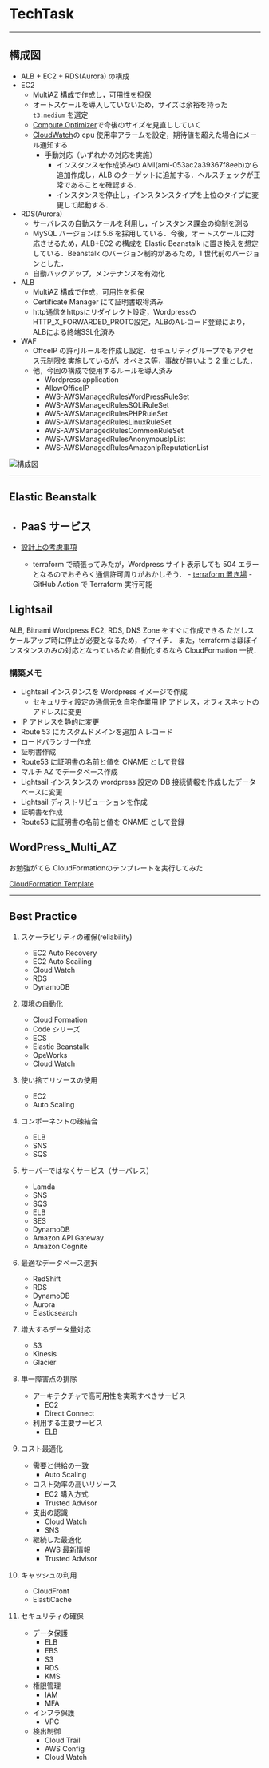 # TechTask

---

## 構成図

- ALB + EC2 + RDS(Aurora) の構成
- EC2
  - MultiAZ 構成で作成し，可用性を担保
  - オートスケールを導入していないため，サイズは余裕を持った `t3.medium` を選定
  - [Compute Optimizer](https://console.aws.amazon.com/compute-optimizer/home?region=ap-northeast-1#/dashboard)で今後のサイズを見直ししていく
  - [CloudWatch](https://ap-northeast-1.console.aws.amazon.com/cloudwatch/home?region=ap-northeast-1#alarmsV2:alarm/wordpress-ec2-cpuutilization-alarm?)の cpu 使用率アラームを設定，期待値を超えた場合にメール通知する
    - 手動対応（いずれかの対応を実施）
      - インスタンスを作成済みの AMI(ami-053ac2a39367f8eeb)から追加作成し，ALB のターゲットに追加する．ヘルスチェックが正常であることを確認する．
      - インスタンスを停止し，インスタンスタイプを上位のタイプに変更して起動する．
- RDS(Aurora)
  - サーバレスの自動スケールを利用し，インスタンス課金の抑制を測る
  - MySQL バージョンは 5.6 を採用している．今後，オートスケールに対応させるため，ALB+EC2 の構成を Elastic Beanstalk に置き換えを想定している．Beanstalk のバージョン制約があるため，1 世代前のバージョンとした．
  - 自動バックアップ，メンテナンスを有効化
- ALB
  - MultiAZ 構成で作成，可用性を担保
  - Certificate Manager にて証明書取得済み
  - http通信をhttpsにリダイレクト設定，WordpressのHTTP_X_FORWARDED_PROTO設定，ALBのAレコード登録により，ALBによる終端SSL化済み
- WAF
  - OffceIP の許可ルールを作成し設定．セキュリティグループでもアクセス元制限を実施しているが，オペミス等，事故が無いよう 2 重とした．
  - 他，今回の構成で使用するルールを導入済み
    - Wordpress application
    - AllowOfficeIP
    - AWS-AWSManagedRulesWordPressRuleSet
    - AWS-AWSManagedRulesSQLiRuleSet
    - AWS-AWSManagedRulesPHPRuleSet
    - AWS-AWSManagedRulesLinuxRuleSet
    - AWS-AWSManagedRulesCommonRuleSet
    - AWS-AWSManagedRulesAnonymousIpList
    - AWS-AWSManagedRulesAmazonIpReputationList

![構成図](./system-diagram.drawio.png)

---

## Elastic Beanstalk

- ## PaaS サービス
- [設計上の考慮事項](https://docs.aws.amazon.com/ja_jp/elasticbeanstalk/latest/dg/concepts.concepts.design.html)

  - terraform で頑張ってみたが，Wordpress サイト表示しても 504 エラーとなるのでおそらく通信許可周りがおかしそう． - [terraform 置き場](./terraform) - GitHub Action で Terraform 実行可能

## Lightsail

ALB, Bitnami Wordpress EC2, RDS, DNS Zone をすぐに作成できる
ただしスケールアップ時に停止が必要となるため，イマイチ．
また，terraformはほぼインスタンスのみの対応となっているため自動化するなら CloudFormation 一択．

### 構築メモ

- Lightsail インスタンスを Wordpress イメージで作成
  - セキュリティ設定の通信元を自宅作業用 IP アドレス，オフィスネットのアドレスに変更
- IP アドレスを静的に変更
- Route 53 にカスタムドメインを追加 A レコード
- ロードバランサー作成
- 証明書作成
- Route53 に証明書の名前と値を CNAME として登録
- マルチ AZ でデータベース作成
- Lightsail インスタンスの wordpress 設定の DB 接続情報を作成したデータベースに変更
- Lightsail ディストリビューションを作成
- 証明書を作成
- Route53 に証明書の名前と値を CNAME として登録

## WordPress_Multi_AZ

お勉強がてら CloudFormationのテンプレートを実行してみた

[CloudFormation Template](CloudFormation/WordPress_Multi_AZ/template.yaml)

---

## Best Practice

1. スケーラビリティの確保(reliability)

   - EC2 Auto Recovery
   - EC2 Auto Scailing
   - Cloud Watch
   - RDS
   - DynamoDB

1. 環境の自動化

   - Cloud Formation
   - Code シリーズ
   - ECS
   - Elastic Beanstalk
   - OpeWorks
   - Cloud Watch

1. 使い捨てリソースの使用

   - EC2
   - Auto Scaling

1. コンポーネントの疎結合

   - ELB
   - SNS
   - SQS

1. サーバーではなくサービス（サーバレス）

   - Lamda
   - SNS
   - SQS
   - ELB
   - SES
   - DynamoDB
   - Amazon API Gateway
   - Amazon Cognite

1. 最適なデータベース選択

   - RedShift
   - RDS
   - DynamoDB
   - Aurora
   - Elasticsearch

1. 増大するデータ量対応

   - S3
   - Kinesis
   - Glacier

1. 単一障害点の排除

   - アーキテクチャで高可用性を実現すべきサービス
     - EC2
     - Direct Connect
   - 利用する主要サービス
     - ELB

1. コスト最適化

   - 需要と供給の一致
     - Auto Scaling
   - コスト効率の高いリソース
     - EC2 購入方式
     - Trusted Advisor
   - 支出の認識
     - Cloud Watch
     - SNS
   - 継続した最適化
     - AWS 最新情報
     - Trusted Advisor

1. キャッシュの利用

   - CloudFront
   - ElastiCache

1. セキュリティの確保

   - データ保護
     - ELB
     - EBS
     - S3
     - RDS
     - KMS
   - 権限管理
     - IAM
     - MFA
   - インフラ保護
     - VPC
   - 検出制御
     - Cloud Trail
     - AWS Config
     - Cloud Watch
